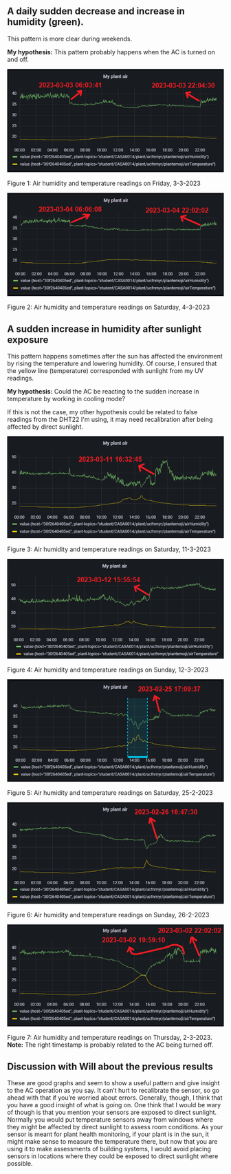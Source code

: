 ## **A daily sudden decrease and increase in humidity (green).**

This pattern is more clear during weekends.

**My hypothesis:** This pattern probably happens when the AC is turned on and off.

 

![Figure 1](/Datasets/Analysis/3-3-2023-Fri.png)

Figure 1: Air humidity and temperature readings on Friday, 3-3-2023

 

![Figure 2](/Datasets/Analysis/4-3-2023-Sat.png)

Figure 2: Air humidity and temperature readings on Saturday, 4-3-2023

 

## A sudden increase in humidity after sunlight exposure

This pattern happens sometimes after the sun has affected the environment by rising the temperature and lowering humidity. Of course, I ensured that the yellow line (temperature) corresponded with sunlight from my UV readings. 

**My hypothesis:** Could the AC be reacting to the sudden increase in temperature by working in cooling mode? 

If this is not the case, my other hypothesis could be related to false readings from the DHT22 I'm using, it may need recalibration after being affected by direct sunlight.

![Figure 3](/Datasets/Analysis/11-3-2023-Sat.png)

Figure 3: Air humidity and temperature readings on Saturday, 11-3-2023

 

![Figure 4](/Datasets/Analysis/12-3-2023-Sun.png)

Figure 4: Air humidity and temperature readings on Sunday, 12-3-2023

 

![Figure 5](/Datasets/Analysis/25-2-2023-Sat.png)

Figure 5: Air humidity and temperature readings on Saturday, 25-2-2023

 

 

![Figure 6](/Datasets/Analysis/26-2-2023-Sun.png)

Figure 6: Air humidity and temperature readings on Sunday, 26-2-2023

 

![Figure 7](/Datasets/Analysis/2-3-2023-Thu.png)

Figure 7: Air humidity and temperature readings on Thursday, 2-3-2023. **Note:** The right timestamp is probably related to the AC being turned off.

 

## Discussion with Will about the previous results

These are good graphs and seem to show a useful pattern and give insight to the AC operation as you say. It can’t hurt to recalibrate the sensor, so go ahead with that if you’re worried about errors. Generally, though, I think that you have a good insight of what is going on. One think that I would be wary of though is that you mention your sensors are exposed to direct sunlight. Normally you would put temperature sensors away from windows where they might be affected by direct sunlight to assess room conditions. As your sensor is meant for plant health monitoring, if your plant is in the sun, it might make sense to measure the temperature there, but now that you are using it to make assessments of building systems, I would avoid placing sensors in locations where they could be exposed to direct sunlight where possible.